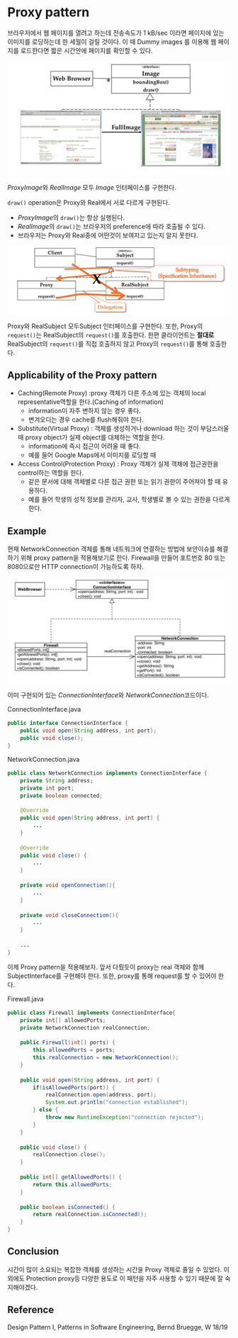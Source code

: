 # Proxy pattern

브라우저에서 웹 페이지를 열려고 하는데 전송속도가 1 kB/sec 이라면 페이지에 있는 이미지를 로딩하는데 한 세월이 걸릴 것이다.
이 때 Dummy images 를 이용해 웹 페이지를 로드한다면 짧은 시간안에 페이지를 확인할 수 있다.

![](./img/example_proxy.png)

*ProxyImage*와 *RealImage* 모두 *Image* 인터페이스를 구현한다.

`draw()` operation은 Proxy와 Real에서 서로 다르게 구현된다.

- *ProxyImage*의 `draw()`는 항상 실행된다.
- *RealImage*의 `draw()`는 브라우저의 preference에 따라 호출될 수 있다.
- 브라우저는 Proxy와 Real중에 어떤것이 보여지고 있는지 알지 못한다.

![](./img/proxy_structure.png)

Proxy와 RealSubject 모두Subject 인터페이스를 구현한다.
또한, Proxy의 `request()`는 RealSubject의 `request()`를 호출한다.
한편 클라이언트는 **절대로** RealSubject의 `request()`를 직접 호출하지 않고 Proxy의 `request()`를 통해 호출한다.

## Applicability of the Proxy pattern

- Caching(Remote Proxy)
	:proxy 객체가 다른 주소에 있는 객체의 local representative역할을 한다.(Caching of information)
	 - information이 자주 변하지 않는 경우 좋다.
	 - 변겨오디는 경우 cache를 flush해줘야 한다.
- Substitute(Virtual Proxy)
	: 객체를 생성하거나 download 하는 것이 부담스러울 때 proxy object가 실제 object를 대체하는 역할을 한다.
  - information에 즉시 접근이 어려울 때 좋다.
  - 예를 들어 Google Maps에서 이미지를 로딩할 때
- Access Control(Protection Proxy)
	: Proxy 객체가 실제 객체에 접근권한을 control하는 역할을 한다.
  - 같은 문서에 대해 객체별로 다른 접근 권한 또는 읽기 권한이 주어져야 할 때 유용하다.
  - 예를 들어 학생의 성적 정보를 관리자, 교사, 학생별로 볼 수 있는 권한을 다르게 한다.

## Example

현재 NetworkConnection 객체를 통해 네트워크에 연결하는 방법에 보안이슈를 해결하기 위해 proxy pattern을 적용해보기로 한다.
Firewall을 만들어 포트번호 80 또는 8080으로만 HTTP connection이 가능하도록 하자.

![](./img/firewall_uml.png)

이미 구현되어 있는 *ConnectionInterface*와 *NetworkConnection*코드이다.

ConnectionInterface.java

``` java
public interface ConnectionInterface {	
	public void open(String address, int port);
	public void close();
}
```

NetworkConnection.java

```java
public class NetworkConnection implements ConnectionInterface {
	private String address;
	private int port;
	private boolean connected;	

	@Override
	public void open(String address, int port) {
		...
	}
	
	@Override
	public void close() {
		...
	}
	
	private void openConnection(){
		...
	}
	
	private void closeConnection(){
		...
	}

	...	
}
```

이제 Proxy pattern을 적용해보자.
앞서 다뤘듯이 proxy는 real 객체와 함께 SubjectInterface를 구현해야 한다.
또한, proxy를 통해 request를 할 수 있어야 한다.

Firewall.java

``` java
public class Firewall implements ConnectionInterface{
	private int[] allowedPorts;
	private NetworkConnection realConnection;

	public Firewall(int[] ports) {
		this.allowedPorts = ports;
		this.realConnection = new NetworkConnection();
	}

	public void open(String address, int port) {
		if(isAllowedPorts(port)) {
			realConnection.open(address, port);
			System.out.println("connection established");
		} else {
			throw new RuntimeException("connection rejected");
		}
	}

	public void close() {
		realConnection.close();
	}

	public int[] getAllowedPorts() {
		return this.allowedPorts;
	}

	public boolean isConnected() {
		return realConnection.isConnected();
	}
}
```

## Conclusion

시간이 많이 소요되는 복잡한 객체를 생성하는 시간을 Proxy 객체로 줄일 수 있었다.
이외에도 Protection proxy등 다양한 용도로 이 패턴을 자주 사용할 수 있기 때문에 잘 숙지해야겠다.

## Reference

Design Pattern I, Patterns in Software Engineering, Bernd Bruegge, W 18/19

